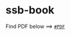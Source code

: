 # ssb-book

Find PDF below ==>
[`#PDF`](https://pol-alok.github.io/ssb-book/ssb-interview-complete-guide-rk-natarajan.pdf)
